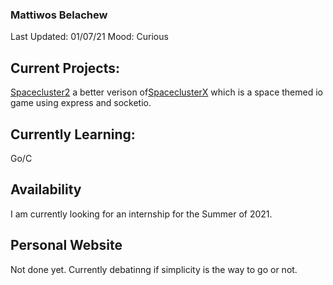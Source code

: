### Mattiwos Belachew 
Last Updated: 01/07/21
Mood: Curious
## Current Projects:
[Spacecluster2](https://github.com/Mattiwos/Spacecluster2) a better verison of[SpaceclusterX](https://github.com/Mattiwos/SpaceclusterX)
which is a space themed io game using express and socketio.
## Currently Learning:
Go/C
## Availability
I am currently looking for an internship for the Summer of 2021.
## Personal Website
Not done yet. Currently debatinng if simplicity is the way to go or not. 
<!--
**Mattiwos/mattiwos** is a ✨ _special_ ✨ repository because its `README.md` (this file) appears on your GitHub profile.

Here are some ideas to get you started:

- 🔭 I’m currently working on ...

- 🌱 I’m currently learning ...

- 👯 I’m looking to collaborate on ...
- 🤔 I’m looking for help with ...
- 💬 Ask me about ...
- 📫 How to reach me: ...
- 😄 Pronouns: ...
- ⚡ Fun fact: ...
-->
